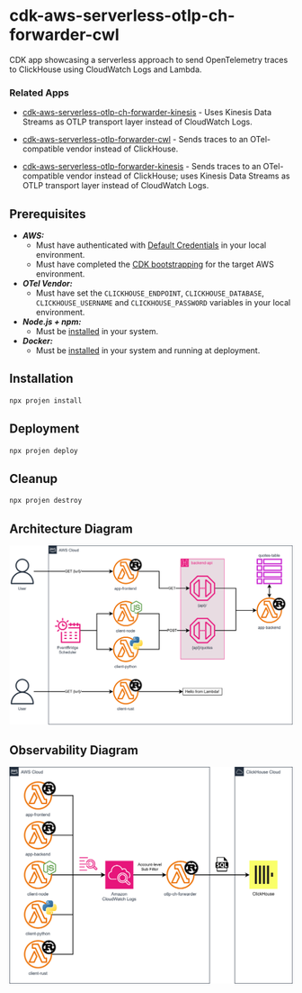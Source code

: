 # cdk-aws-serverless-otlp-ch-forwarder-cwl

CDK app showcasing a serverless approach to send OpenTelemetry traces to ClickHouse using CloudWatch Logs and Lambda.

### Related Apps

- [cdk-aws-serverless-otlp-ch-forwarder-kinesis](https://github.com/garysassano/cdk-aws-serverless-otlp-ch-forwarder-kinesis) - Uses Kinesis Data Streams as OTLP transport layer instead of CloudWatch Logs.

- [cdk-aws-serverless-otlp-forwarder-cwl](https://github.com/garysassano/cdk-aws-serverless-otlp-forwarder-cwl) - Sends traces to an OTel-compatible vendor instead of ClickHouse.

- [cdk-aws-serverless-otlp-forwarder-kinesis](https://github.com/garysassano/cdk-aws-serverless-otlp-forwarder-kinesis) - Sends traces to an OTel-compatible vendor instead of ClickHouse; uses Kinesis Data Streams as OTLP transport layer instead of CloudWatch Logs.

## Prerequisites

- **_AWS:_**
  - Must have authenticated with [Default Credentials](https://docs.aws.amazon.com/cdk/v2/guide/cli.html#cli_auth) in your local environment.
  - Must have completed the [CDK bootstrapping](https://docs.aws.amazon.com/cdk/v2/guide/bootstrapping.html) for the target AWS environment.
- **_OTel Vendor:_**
  - Must have set the `CLICKHOUSE_ENDPOINT`, `CLICKHOUSE_DATABASE`, `CLICKHOUSE_USERNAME` and `CLICKHOUSE_PASSWORD` variables in your local environment.
- **_Node.js + npm:_**
  - Must be [installed](https://docs.npmjs.com/downloading-and-installing-node-js-and-npm) in your system.
- **_Docker:_**
  - Must be [installed](https://docs.docker.com/get-docker/) in your system and running at deployment.

## Installation

```sh
npx projen install
```

## Deployment

```sh
npx projen deploy
```

## Cleanup

```sh
npx projen destroy
```

## Architecture Diagram

![Architecture Diagram](./src/assets/arch-diagram.svg)

## Observability Diagram

![Observability Diagram](./src/assets/o11y-diagram.svg)

